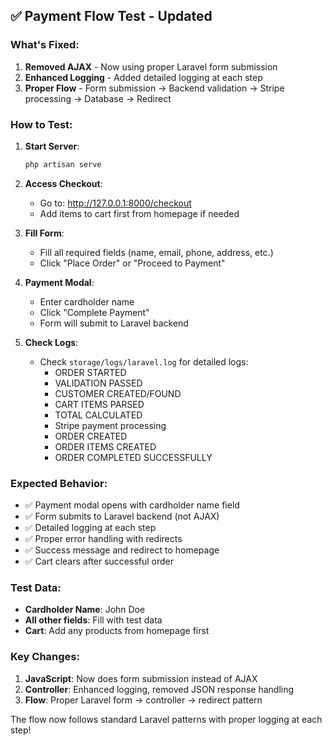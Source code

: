## ✅ Payment Flow Test - Updated

### What's Fixed:
1. **Removed AJAX** - Now using proper Laravel form submission
2. **Enhanced Logging** - Added detailed logging at each step
3. **Proper Flow** - Form submission → Backend validation → Stripe processing → Database → Redirect

### How to Test:

1. **Start Server**:
   ```bash
   php artisan serve
   ```

2. **Access Checkout**:
   - Go to: http://127.0.0.1:8000/checkout
   - Add items to cart first from homepage if needed

3. **Fill Form**:
   - Fill all required fields (name, email, phone, address, etc.)
   - Click "Place Order" or "Proceed to Payment"

4. **Payment Modal**:
   - Enter cardholder name
   - Click "Complete Payment"
   - Form will submit to Laravel backend

5. **Check Logs**:
   - Check `storage/logs/laravel.log` for detailed logs:
     - ORDER STARTED
     - VALIDATION PASSED
     - CUSTOMER CREATED/FOUND
     - CART ITEMS PARSED
     - TOTAL CALCULATED
     - Stripe payment processing
     - ORDER CREATED
     - ORDER ITEMS CREATED
     - ORDER COMPLETED SUCCESSFULLY

### Expected Behavior:
- ✅ Payment modal opens with cardholder name field
- ✅ Form submits to Laravel backend (not AJAX)
- ✅ Detailed logging at each step
- ✅ Proper error handling with redirects
- ✅ Success message and redirect to homepage
- ✅ Cart clears after successful order

### Test Data:
- **Cardholder Name**: John Doe
- **All other fields**: Fill with test data
- **Cart**: Add any products from homepage first

### Key Changes:
1. **JavaScript**: Now does form submission instead of AJAX
2. **Controller**: Enhanced logging, removed JSON response handling
3. **Flow**: Proper Laravel form → controller → redirect pattern

The flow now follows standard Laravel patterns with proper logging at each step!
